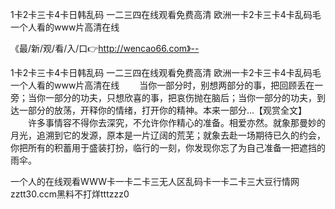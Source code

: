 1卡2卡三卡4卡日韩乱码
一二三四在线观看免费高清
欧洲一卡2卡三卡4卡乱码毛
一个人看的www片高清在线


《最/新/观/看/入/口👉http://wencao66.com》--

1卡2卡三卡4卡日韩乱码
一二三四在线观看免费高清
欧洲一卡2卡三卡4卡乱码毛
一个人看的www片高清在线
　　当你一部分时，别想两部分的事，把回顾丢在一旁；当你一部分的功夫，只想欣喜的事，把哀伤抛在脑后；当你一部分的功夫，到达一部分的放荡，开释你的情绪，打开你的精神。本来一部分...【观赏全文】
　　许多事情容不得你去深究，不允许你作精心的准备。相爱亦然。就象那曼妙的月光，追溯到它的发源，原本是一片辽阔的荒芜；就象去赴一场期待已久的约会，你把所有的积蓄用于盛装打扮，临行的一刻，你发现你忘了为自己准备一把遮挡的雨伞。





一个人的在线观看WWW卡一卡二卡三无人区乱码卡一卡二卡三大豆行情网zztt30.ccm黑料不打烊tttzzz0
